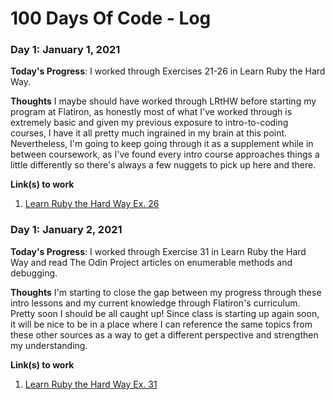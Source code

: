 # 100 Days Of Code - Log

### Day 1: January 1, 2021

**Today's Progress**: I worked through Exercises 21-26 in Learn Ruby the Hard Way.

**Thoughts** I maybe should have worked through LRtHW before starting my program at Flatiron, as honestly most of what I've worked through is extremely basic and given my previous exposure to intro-to-coding courses, I have it all pretty much ingrained in my brain at this point. Nevertheless, I'm going to keep going through it as a supplement while in between coursework, as I've found every intro course approaches things a little differently so there's always a few nuggets to pick up here and there.

**Link(s) to work**
1. [Learn Ruby the Hard Way Ex. 26](https://github.com/merlumina/learn-ruby-the-hard-way/commit/590a3882281052b1378619ae334f7248c8114810)

### Day 1: January 2, 2021

**Today's Progress**: I worked through Exercise 31 in Learn Ruby the Hard Way and read The Odin Project articles on enumerable methods and debugging.

**Thoughts** I'm starting to close the gap between my progress through these intro lessons and my current knowledge through Flatiron's curriculum. Pretty soon I should be all caught up! Since class is starting up again soon, it will be nice to be in a place where I can reference the same topics from these other sources as a way to get a different perspective and strengthen my understanding.

**Link(s) to work**
1. [Learn Ruby the Hard Way Ex. 31](https://github.com/merlumina/learn-ruby-the-hard-way/commit/b854508252bcab983ec5bbd39819c41e6e52352b)
